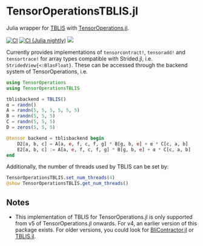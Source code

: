 # TensorOperationsTBLIS.jl

Julia wrapper for [TBLIS](https://github.com/devinamatthews/tblis) with [TensorOperations.jl](https://github.com/Jutho/TensorOperations.jl).

[![CI][ci-img]][ci-url] [![CI (Julia nightly)][ci-julia-nightly-img]][ci-julia-nightly-url] [![][codecov-img]][codecov-url]

[ci-img]: https://github.com/lkdvos/TensorOperationsTBLIS.jl/actions/workflows/ci.yml/badge.svg
[ci-url]: https://github.com/lkdvos/TensorOperationsTBLIS.jl/actions/workflows/ci.yml

[ci-julia-nightly-img]: https://github.com/lkdvos/TensorOperationsTBLIS.jl/actions/workflows/ci-julia-nightly.yml/badge.svg
[ci-julia-nightly-url]: https://github.com/lkdvos/TensorOperationsTBLIS.jl/actions/workflows/ci-julia-nightly.yml

[codecov-img]: https://codecov.io/gh/lkdvos/TensorOperationsTBLIS.jl/graph/badge.svg?token=R86L0S70VT
[codecov-url]: https://codecov.io/gh/lkdvos/TensorOperationsTBLIS.jl

Currently provides implementations of `tensorcontract!`, `tensoradd!` and `tensortrace!` for array types compatible with Strided.jl, i.e. `StridedView{<:BlasFloat}`.
These can be accessed through the backend system of TensorOperations, i.e.

```julia
using TensorOperations
using TensorOperationsTBLIS

tblisbackend = TBLIS()
α = randn()
A = randn(5, 5, 5, 5, 5, 5)
B = randn(5, 5, 5)
C = randn(5, 5, 5)
D = zeros(5, 5, 5)

@tensor backend = tblisbackend begin
    D2[a, b, c] = A[a, e, f, c, f, g] * B[g, b, e] + α * C[c, a, b]
    E2[a, b, c] := A[a, e, f, c, f, g] * B[g, b, e] + α * C[c, a, b]
end
```

Additionally, the number of threads used by TBLIS can be set by:

```julia
TensorOperationsTBLIS.set_num_threads(4)
@show TensorOperationsTBLIS.get_num_threads()
```

## Notes

- This implementation of TBLIS for TensorOperations.jl is only supported from v5 of
  TensorOperations.jl onwards. For v4, an earlier version of this package exists.
  For older versions, you could look for
  [BliContractor.jl](https://github.com/xrq-phys/BliContractor.jl) or
  [TBLIS.jl](https://github.com/FermiQC/TBLIS.jl).
